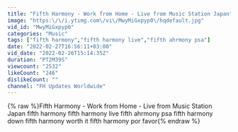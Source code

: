 ```yaml
---
title: "Fifth Harmony - Work from Home - Live from Music Station Japan"
image: "https:\/\/i.ytimg.com\/vi\/MwyMiGxpyp0\/hqdefault.jpg"
vid_id: "MwyMiGxpyp0"
categories: "Music"
tags: ["fifth harmony","fifth harmony live","fifth ahrmony psa"]
date: "2022-02-27T16:56:11+03:00"
vid_date: "2022-02-26T15:14:35Z"
duration: "PT2M39S"
viewcount: "2532"
likeCount: "246"
dislikeCount: ""
channel: "FH Updates Worldwide"
---
```

{% raw %}Fifth Harmony - Work from Home - Live from Music Station Japan fifth harmony fifth harmony live fifth ahrmony psa fifth harmony down fifth harmony worth it fifth harmony por favor{% endraw %}
